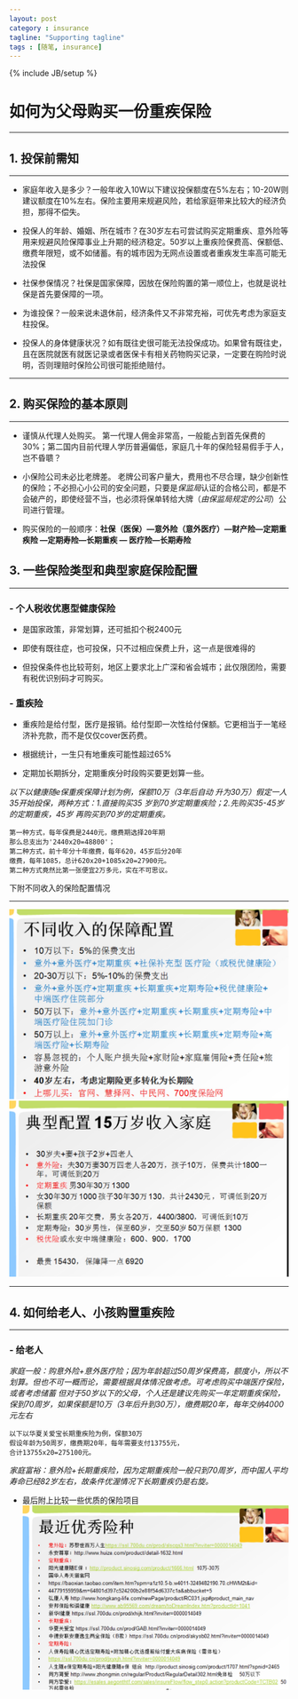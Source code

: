 ```yaml
---
layout: post
category : insurance
tagline: "Supporting tagline"
tags : [随笔, insurance]
---
```

{% include JB/setup %}
# 如何为父母购买一份重疾保险

---

## 1. 投保前需知

---

- 家庭年收入是多少？一般年收入10W以下建议投保额度在5%左右；10-20W则建议额度在10%左右。保险主要用来规避风险，若给家庭带来比较大的经济负担，那得不偿失。

- 投保人的年龄、婚姻、所在城市？在30岁左右可尝试购买定期重疾、意外险等用来规避风险保障事业上升期的经济稳定。50岁以上重疾险保费高、保额低、缴费年限短，或不如储蓄。有的城市因为无网点设置或者重疾发生率高可能无法投保

- 社保参保情况？社保是国家保障，因放在保险购置的第一顺位上，也就是说社保是首先要保障的一项。

- 为谁投保？一般来说未退休前，经济条件又不非常充裕，可优先考虑为家庭支柱投保。

- 投保人的身体健康状况？如有既往史很可能无法投保成功。如果曾有既往史，且在医院就医有就医记录或者医保卡有相关药物购买记录，一定要在购险时说明，否则理赔时保险公司很可能拒绝赔付。

---

## 2. 购买保险的基本原则

---

- 谨慎从代理人处购买。 第一代理人佣金非常高，一般能占到首先保费的30%；第二国内目前代理人学历普遍偏低，家庭几十年的保险轻易假手于人，岂不昏聩？

- 小保险公司未必比老牌差。 老牌公司客户量大，费用也不尽合理，缺少创新性的保险；不必担心小公司的安全问题，只要是*保监局*认证的合格公司，都是不会破产的，即使经营不当，也必须将保单转给大牌（*由保监局规定的公司*）公司进行管理。

- 购买保险的一般顺序：**社保（医保）—意外险（意外医疗）—财产险—定期重疾险 —定期寿险—长期重疾 — 医疗险—长期寿险**

## 3. 一些保险类型和典型家庭保险配置

---

### - 个人税收优惠型健康保险

- 是国家政策，非常划算，还可抵扣个税2400元

- 即使有既往症，也可投保，只不过相应保费上升，这一点是很难得的

- 但投保条件也比较苛刻，地区上要求北上广深和省会城市；此仅限团险，需要有税优识别码才可购买。
        

### - 重疾险
	
- 重疾险是给付型，医疗是报销。给付型即一次性给付保额。它更相当于一笔经济补充款，而不是仅仅cover医药费。
    
- 根据统计，一生只有地重疾可能性超过65%
    
- 定期加长期拆分，定期重疾分时段购买要更划算一些。
	
*以下以健康随e保重疾保障计划为例，保额10万（3年后自动
升为30万）假定一人35开始投保，两种方式：1.直接购买35
岁到70岁定期重疾险；2.先购买35-45岁的定期重疾，45岁
再购买到70岁的定期重疾。*

    第一种方式，每年保费是2440元，缴费期选择20年期
    那么总支出为'2440x20=48800'；
    第二种方式，前十年分十年缴费，每年620，45岁后分20年 
    缴费，每年1085，总计620x20+1085x20=27900元。
    第二种方式竟然比第一张便宜2万多元，实在不可思议。

下附不同收入的保险配置情况
    
---
![保险1](https://raw.githubusercontent.com/amornuist/amornuist.github.com/master/assets/img/insre1%20(10).jpg)
![保险2](https://raw.githubusercontent.com/amornuist/amornuist.github.com/master/assets/img/insre1%20(11).jpg)

---

## 4. 如何给老人、小孩购置重疾险

---

### - 给老人

*家庭一般：购意外险+意外医疗险；因为年龄超过50周岁保费高，额度小，所以不划算。但也不可一概而论，需要根据具体情况做考虑。可考虑购买中端医疗保险，或者考虑储蓄
但对于50岁以下的父母，个人还是建议先购买一年定期重疾保险，保到70周岁，如果保额是10万（3年后升到30万），缴费期20年，每年交纳4000元左右*

	以下以华夏关爱宝长期重疾险为例，保额30万
    假设年龄为50周岁，缴费期20年，每年需要支付13755元，
    合计13755x20=275100元。

*家庭富裕：意外险+长期重疾险，因为定期重疾险一般只到70周岁，而中国人平均寿命已经82岁左右，故条件优渥情况下长期重疾仍是右旋。*
	
* 最后附上比较一些优质的保险项目
![保险3](https://raw.githubusercontent.com/amornuist/amornuist.github.com/master/assets/img/insre1%20(13).jpg)
	


